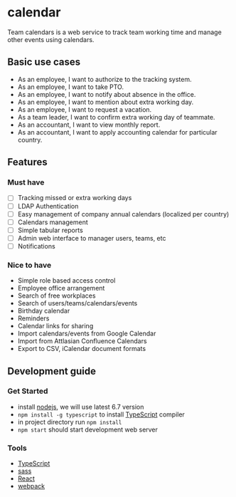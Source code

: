 # calendar
Team calendars is a web service to track team working time and manage other events using calendars.

## Basic use cases

* As an employee, I want to authorize to the tracking system.
* As an employee, I want to take PTO.
* As an employee, I want to notify about absence in the office.
* As an employee, I want to mention about extra working day.
* As an employee, I want to request a vacation.
* As a team leader, I want to confirm extra working day of teammate.
* As an accountant, I want to view monthly report.
* As an accountant, I want to apply accounting calendar for particular country.

## Features

### Must have
* [ ] Tracking missed or extra working days
* [ ] LDAP Authentication
* [ ] Easy management of company annual calendars (localized per country)
* [ ] Calendars management
* [ ] Simple tabular reports
* [ ] Admin web interface to manager users, teams, etc
* [ ] Notifications

### Nice to have
* Simple role based access control
* Employee office arrangement
* Search of free workplaces
* Search of users/teams/calendars/events
* Birthday calendar
* Reminders
* Calendar links for sharing
* Import calendars/events from Google Calendar
* Import from Attlasian Confluence Calendars
* Export to CSV, iCalendar document formats 

## Development guide

### Get Started

* install [nodejs](https://nodejs.org/en/), we will use latest 6.7 version
* `npm install -g typescript` to install [TypeScript](https://www.typescriptlang.org/) compiler   
* in project directory run `npm install`
* `npm start` should start development web server

### Tools

* [TypeScript](https://www.typescriptlang.org/)
* [sass](http://sass-lang.com/)
* [React](https://facebook.github.io/react/)
* [webpack](https://webpack.github.io/)
